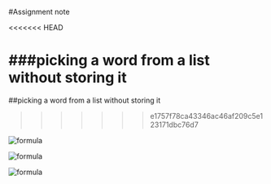 #Assignment note

<<<<<<< HEAD

###picking a word from a list without storing it
=======
##picking a word from a list without storing it
>>>>>>> e1757f78ca43346ac46af209c5e123171dbc76d7

![formula](https://render.githubusercontent.com/render/math?math=P_{item}=\frac{1}{i}=%20P_{old,pick}%20\times%20P_{new,pick}%20\times%20ways)

![formula](https://render.githubusercontent.com/render/math?math=ways=i-1)

![formula](https://render.githubusercontent.com/render/math?math=ways=P_{new,pick}=\frac{1}{i}/P_{picking,old}/(i-1))
